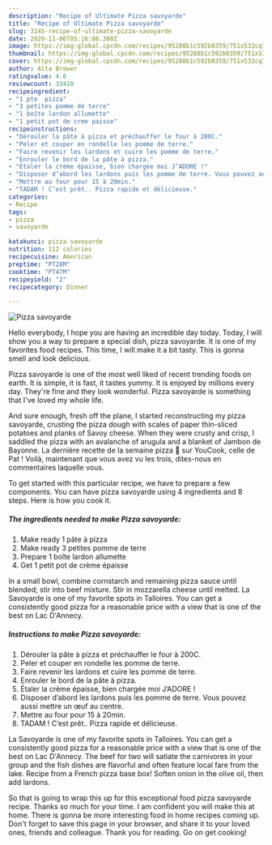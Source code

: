 ```yaml
---
description: "Recipe of Ultimate Pizza savoyarde"
title: "Recipe of Ultimate Pizza savoyarde"
slug: 3145-recipe-of-ultimate-pizza-savoyarde
date: 2020-11-06T05:16:08.300Z
image: https://img-global.cpcdn.com/recipes/95288b1c592b0359/751x532cq70/pizza-savoyarde-photo-principale-de-la-recette.jpg
thumbnail: https://img-global.cpcdn.com/recipes/95288b1c592b0359/751x532cq70/pizza-savoyarde-photo-principale-de-la-recette.jpg
cover: https://img-global.cpcdn.com/recipes/95288b1c592b0359/751x532cq70/pizza-savoyarde-photo-principale-de-la-recette.jpg
author: Alta Brewer
ratingvalue: 4.6
reviewcount: 33410
recipeingredient:
- "1 pte  pizza"
- "3 petites pomme de terre"
- "1 boîte lardon allumette"
- "1 petit pot de crme paisse"
recipeinstructions:
- "Dérouler la pâte à pizza et préchauffer le four à 200C."
- "Peler et couper en rondelle les pomme de terre."
- "Faire revenir les lardons et cuire les pomme de terre."
- "Enrouler le bord de la pâte à pizza."
- "Étaler la crème épaisse, bien chargée moi J’ADORE !"
- "Disposer d’abord les lardons puis les pomme de terre. Vous pouvez aussi mettre un œuf au centre."
- "Mettre au four pour 15 à 20min."
- "TADAM ! C’est prêt.. Pizza rapide et délicieuse."
categories:
- Recipe
tags:
- pizza
- savoyarde

katakunci: pizza savoyarde 
nutrition: 112 calories
recipecuisine: American
preptime: "PT28M"
cooktime: "PT47M"
recipeyield: "2"
recipecategory: Dinner

---
```



![Pizza savoyarde](https://img-global.cpcdn.com/recipes/95288b1c592b0359/751x532cq70/pizza-savoyarde-photo-principale-de-la-recette.jpg)

Hello everybody, I hope you are having an incredible day today. Today, I will show you a way to prepare a special dish, pizza savoyarde. It is one of my favorites food recipes. This time, I will make it a bit tasty. This is gonna smell and look delicious.

Pizza savoyarde is one of the most well liked of recent trending foods on earth. It is simple, it is fast, it tastes yummy. It is enjoyed by millions every day. They're fine and they look wonderful. Pizza savoyarde is something that I've loved my whole life.

And sure enough, fresh off the plane, I started reconstructing my pizza savoyarde, crusting the pizza dough with scales of paper thin-sliced potatoes and planks of Savoy cheese. When they were crusty and crisp, I saddled the pizza with an avalanche of arugula and a blanket of Jambon de Bayonne. La dernière recette de la semaine pizza 🍕 sur YouCook, celle de Pat ! Voilà, maintenant que vous avez vu les trois, dites-nous en commentaires laquelle vous.


To get started with this particular recipe, we have to prepare a few components. You can have pizza savoyarde using 4 ingredients and 8 steps. Here is how you cook it.

<!--inarticleads1-->

##### The ingredients needed to make Pizza savoyarde:

1. Make ready 1 pâte à pizza
1. Make ready 3 petites pomme de terre
1. Prepare 1 boîte lardon allumette
1. Get 1 petit pot de crème épaisse


In a small bowl, combine cornstarch and remaining pizza sauce until blended; stir into beef mixture. Stir in mozzarella cheese until melted. La Savoyarde is one of my favorite spots in Talloires. You can get a consistently good pizza for a reasonable price with a view that is one of the best on Lac D&#39;Annecy. 

<!--inarticleads2-->

##### Instructions to make Pizza savoyarde:

1. Dérouler la pâte à pizza et préchauffer le four à 200C.
1. Peler et couper en rondelle les pomme de terre.
1. Faire revenir les lardons et cuire les pomme de terre.
1. Enrouler le bord de la pâte à pizza.
1. Étaler la crème épaisse, bien chargée moi J’ADORE !
1. Disposer d’abord les lardons puis les pomme de terre. Vous pouvez aussi mettre un œuf au centre.
1. Mettre au four pour 15 à 20min.
1. TADAM ! C’est prêt.. Pizza rapide et délicieuse.


La Savoyarde is one of my favorite spots in Talloires. You can get a consistently good pizza for a reasonable price with a view that is one of the best on Lac D&#39;Annecy. The beef for two will satiate the carnivores in your group and the fish dishes are flavorful and often feature local fare from the lake. Recipe from a French pizza base box! Soften onion in the olive oil, then add lardons. 

So that is going to wrap this up for this exceptional food pizza savoyarde recipe. Thanks so much for your time. I am confident you will make this at home. There is gonna be more interesting food in home recipes coming up. Don't forget to save this page in your browser, and share it to your loved ones, friends and colleague. Thank you for reading. Go on get cooking!
